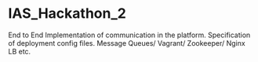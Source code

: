 # IAS_Hackathon_2
End to End Implementation of communication in the platform. Specification of deployment config files. Message Queues/ Vagrant/ Zookeeper/ Nginx LB etc.
